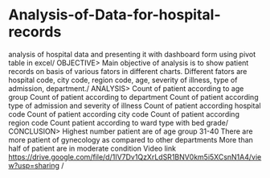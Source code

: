 # Analysis-of-Data-for-hospital-records
analysis of hospital data and presenting it with dashboard form using pivot table in excel/
OBJECTIVE>
Main objective of analysis is to show patient records on basis of various fators in different charts.
Different fators are hospital code, city code, region code, age, severity of illness, type of admission, department./
ANALYSIS>
Count of patient according to age group
Count of patient according to department
Count of patient according type of admission and severity of illness
Count of patient according hospital code 
Count of patient according city code
Count of patient according region code
Count patient according to ward type with bed grade/
CONCLUSION>
Highest number patient are of age group 31-40
There are more patient of gynecology as compared to other departments 
More than half of patient are in moderate condition
Video link
https://drive.google.com/file/d/1IV7Dv1QzXrLdSR1BNV0km5i5XCsnN1A4/view?usp=sharing /


